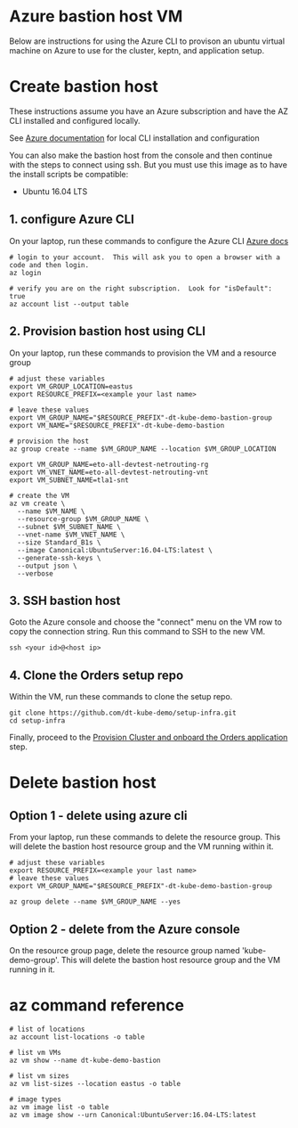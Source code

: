 # Azure bastion host VM

Below are instructions for using the Azure CLI to provison an ubuntu virtual machine on Azure to use for the cluster, keptn, and application setup.

# Create bastion host

These instructions assume you have an Azure subscription and have the AZ CLI installed and configured locally.
 
See [Azure documentation](https://docs.microsoft.com/en-us/cli/azure/?view=azure-cli-latest) for local CLI installation and configuration

You can also make the bastion host from the console and then continue with the steps to connect using ssh.  But you must use this image as to have the install scripts be compatible:
* Ubuntu 16.04 LTS

## 1. configure Azure CLI 

On your laptop, run these commands to configure the Azure CLI [Azure docs](https://docs.microsoft.com/en-us/cli/azure/vm?view=azure-cli-latest#az-vm-create)
```
# login to your account.  This will ask you to open a browser with a code and then login.
az login

# verify you are on the right subscription.  Look for "isDefault": true
az account list --output table
```

## 2. Provision bastion host using CLI

On your laptop, run these commands to provision the VM and a resource group
```
# adjust these variables
export VM_GROUP_LOCATION=eastus
export RESOURCE_PREFIX=<example your last name>

# leave these values
export VM_GROUP_NAME="$RESOURCE_PREFIX"-dt-kube-demo-bastion-group
export VM_NAME="$RESOURCE_PREFIX"-dt-kube-demo-bastion

# provision the host
az group create --name $VM_GROUP_NAME --location $VM_GROUP_LOCATION

export VM_GROUP_NAME=eto-all-devtest-netrouting-rg
export VM_VNET_NAME=eto-all-devtest-netrouting-vnt
export VM_SUBNET_NAME=tla1-snt

# create the VM
az vm create \
  --name $VM_NAME \
  --resource-group $VM_GROUP_NAME \
  --subnet $VM_SUBNET_NAME \
  --vnet-name $VM_VNET_NAME \
  --size Standard_B1s \
  --image Canonical:UbuntuServer:16.04-LTS:latest \
  --generate-ssh-keys \
  --output json \
  --verbose
```

## 3. SSH bastion host

Goto the Azure console and choose the "connect" menu on the VM row to copy the connection string. Run this command to SSH to the new VM.
```
ssh <your id>@<host ip>
```

## 4. Clone the Orders setup repo

Within the VM, run these commands to clone the setup repo.
```
git clone https://github.com/dt-kube-demo/setup-infra.git
cd setup-infra
```
Finally, proceed to the [Provision Cluster and onboard the Orders application](README.md#bastion-host-setup) step.

# Delete bastion host

## Option 1 - delete using azure cli

From your laptop, run these commands to delete the resource group. 
This will delete the bastion host resource group and the VM running within it.
```
# adjust these variables
export RESOURCE_PREFIX=<example your last name>
# leave these values
export VM_GROUP_NAME="$RESOURCE_PREFIX"-dt-kube-demo-bastion-group

az group delete --name $VM_GROUP_NAME --yes
```

## Option 2 - delete from the Azure console

On the resource group page, delete the resource group named 'kube-demo-group'. 
This will delete the bastion host resource group and the VM running in it.

# az command reference

```
# list of locations
az account list-locations -o table

# list vm VMs
az vm show --name dt-kube-demo-bastion

# list vm sizes
az vm list-sizes --location eastus -o table

# image types
az vm image list -o table
az vm image show --urn Canonical:UbuntuServer:16.04-LTS:latest

```